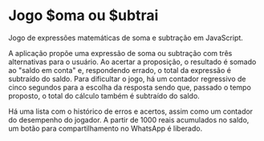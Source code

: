 # Jogo $oma ou $ubtrai

Jogo de expressões matemáticas de soma e subtração em JavaScript.

A aplicação propõe uma expressão de soma ou subtração com três alternativas para o usuário. Ao acertar a proposição, o resultado é somado ao "saldo em conta" e, respondendo errado, o total da expressão é subtraído do saldo. Para dificultar o jogo, há um contador regressivo de cinco segundos para a escolha da resposta sendo que, passado o tempo proposto, o total do cálculo também é subtraído do saldo.

Há uma lista com o histórico de erros e acertos, assim como um contador do desempenho do jogador. A partir de 1000 reais acumulados no saldo, um botão para compartilhamento no WhatsApp é liberado.
